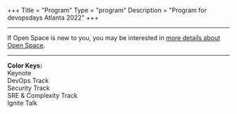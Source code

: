 +++
Title = "Program"
Type = "program"
Description = "Program for devopsdays Atlanta 2022"
+++

<div class = "row">
  <div class = "col">
    <hr />
    If Open Space is new to you, you may be interested in <a href="/pages/open-space-format">more details about Open Space</a>.
    <hr />
  </div>
</div>

<div>
<b>Color Keys:</b>
<div class="col-lg-2 col-md-3 program-element program-talk">Keynote</div>
<div class="col-lg-2 col-md-3 program-element program-custom">DevOps Track</div>
<div class="col-lg-2 col-md-3 program-element program-workshop">Security Track</div>
<div class="col-lg-2 col-md-3 program-element program-open-space">SRE & Complexity Track</div>
<div class="col-lg-2 col-md-3 program-element program-ignite">Ignite Talk</div>
<br />
</div>

